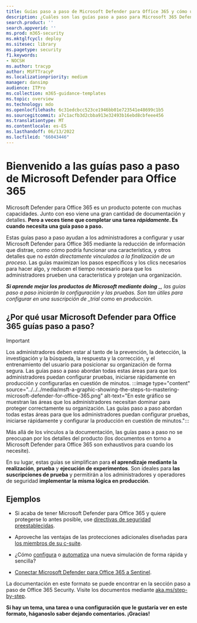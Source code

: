 ```yaml
---
title: Guías paso a paso de Microsoft Defender para Office 365 y cómo usarlas
description: ¿Cuáles son las guías paso a paso para Microsoft 365 Defender para Office 365? Consulte *solo los pasos necesarios para completar una tarea* y configurar las características. Información para su uso en suscripciones de prueba y producción. Guía diseñada para minimizar la sobrecarga de información y acelerar su configuración y uso.
search.product: ''
search.appverid: ''
ms.prod: m365-security
ms.mktglfcycl: deploy
ms.sitesec: library
ms.pagetype: security
f1.keywords:
- NOCSH
ms.author: tracyp
author: MSFTTracyP
ms.localizationpriority: medium
manager: dansimp
audience: ITPro
ms.collection: m365-guidance-templates
ms.topic: overview
ms.technology: mdo
ms.openlocfilehash: 6c31edcbcc523ce1946bb01e723541e48699c1b5
ms.sourcegitcommit: a7c1acfb3d2cbba913e32493b16ebd8cbfeee456
ms.translationtype: MT
ms.contentlocale: es-ES
ms.lasthandoff: 06/13/2022
ms.locfileid: "66043446"
---
```

# <a name="welcome-to-the-microsoft-defender-for-office-365-step-by-step-guides"></a>Bienvenido a las guías paso a paso de Microsoft Defender para Office 365

Microsoft Defender para Office 365 es un producto potente con muchas capacidades. Junto con eso viene una gran cantidad de documentación y detalles. **Pero a veces tiene que completar una tarea *rápidamente*. Es cuando necesita una guía paso a paso.**

Estas guías paso a paso ayudan a los administradores a configurar y usar Microsoft Defender para Office 365 mediante la reducción de información que distrae, como cómo podría funcionar una característica, y otros detalles que no *están directamente vinculados a la finalización de un proceso*. Las guías maximizan los pasos específicos y los clics necesarios para hacer algo, y reducen el tiempo necesario para que los administradores prueben una característica y protejan una organización.

***Si aprende mejor los productos de Microsoft mediante doing** _, las guías paso a paso iniciarán la configuración y las pruebas. Son tan útiles para configurar en una suscripción de _trial* como en *producción*.

## <a name="why-use-microsoft-defender-for-office-365-step-by-step-guides"></a>¿Por qué usar Microsoft Defender para Office 365 guías paso a paso?

> [!IMPORTANT]
> Los administradores deben estar al tanto de la prevención, la detección, la investigación y la búsqueda, la respuesta y la corrección, y el entrenamiento del usuario para posicionar su organización de forma segura. Las guías paso a paso abordan todas estas áreas para que los administradores puedan configurar pruebas, iniciarse rápidamente en producción y configurarlas en cuestión de minutos.
>:::image type="content" source="../../../media/msft-a-graphic-showing-the-steps-to-mastering-microsoft-defender-for-office-365.png" alt-text="En este gráfico se muestran las áreas que los administradores necesitan dominar para proteger correctamente su organización. Las guías paso a paso abordan todas estas áreas para que los administradores puedan configurar pruebas, iniciarse rápidamente y configurar la producción en cuestión de minutos.":::

Más allá de los vínculos a la documentación, las guías paso a paso no se preocupan por los detalles del producto (los documentos en torno a Microsoft Defender para Office 365 son exhaustivos para cuando los necesite). 

En su lugar, estas guías se simplifican para **el aprendizaje mediante la realización**, **prueba** y **ejecución de experimentos**. Son ideales para **las suscripciones de prueba** y permitirán a los administradores y operadores de seguridad **implementar la misma lógica en producción**.

## <a name="examples"></a>Ejemplos

- Si acaba de tener Microsoft Defender para Office 365 y quiere protegerse lo antes posible, use [directivas de seguridad preestablecidas](ensuring-you-always-have-the-optimal-security-controls-with-preset-security-policies.md).

- Aproveche las ventajas de las protecciones adicionales diseñadas para [los miembros de su c-suite](protect-your-c-suite-with-priority-account-protection.md).

- ¿Cómo [configura](how-to-run-attack-simulations-for-your-team.md) o [automatiza](how-to-setup-attack-simulation-training-for-automated-attacks-and-training.md) una nueva simulación de forma rápida y sencilla?

- [Conectar Microsoft Defender para Office 365 a Sentinel](connect-microsoft-defender-for-office-365-to-microsoft-sentinel.md).

La documentación en este formato se puede encontrar en la sección paso a paso de Office 365 Security. Visite los documentos mediante [aka.ms/step-by-step](https://aka.ms/step-by-step).

**Si hay un tema, una tarea o una configuración que le gustaría ver en este formato, háganoslo saber dejando comentarios. ¡Gracias!**
